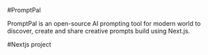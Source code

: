 #PromptPal

PromptPal is an open-source AI prompting tool for modern world to discover, create and share creative prompts build using Next.js.

#Nextjs project
